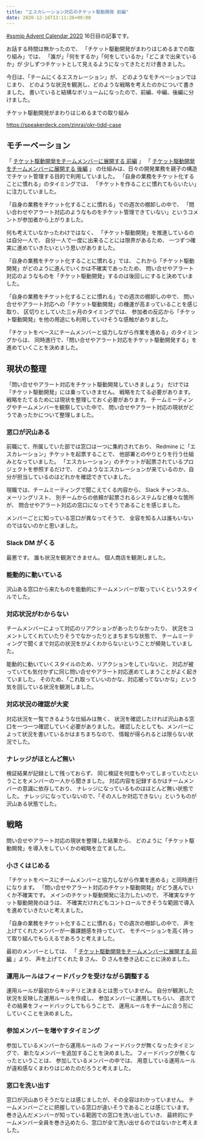 ```yaml
---
title: "エスカレーション対応のチケット駆動開発 前編"
date: 2020-12-16T13:11:26+09:00
---
```


[#ssmjp Advent Calendar 2020](https://adventar.org/calendars/5210) 16日目の記事です。

お話する時間は無かったので、
「チケット駆動開発がまわりはじめるまでの取り組み」では、
「誰が」「何をするか」「何をしているか」「どこまで出来ているか」が
少しずつチケットとして見えるようになってきたとだけ書きました。

今日は、「チームにくるエスカレーション」が、
どのようなモチベーションではじまり、
どのような状況を観測し、どのような戦略を考えたのかについて書きました。
書いていると結構なボリュームになったので、前編、中編、後編に分けました。

チケット駆動開発がまわりはじめるまでの取り組み

https://speakerdeck.com/zinrai/okr-tidd-case

## モチーベーション

「 [チケット駆動開発をチームメンバーに展開する 前編](../ssmjp-advent-calendar-2020-day14) 」
「 [チケット駆動開発をチームメンバーに展開する 後編](../ssmjp-advent-calendar-2020-day15) 」
の仕組みは、日々の開発業務を親子の構造でチケット管理する目的で利用していました。
「自身の業務をチケット化することに慣れる」のタイミングでは、
「チケットを作ることに慣れてもらいたい」に注力していました。

「自身の業務をチケット化することに慣れる」での週次の棚卸しの中で、
「問い合わせやアラート対応のようなものをチケット管理できていない」というコメントが参加者から上がりました。

何も考えていなかったわけではなく、
「チケット駆動開発」を推進しているのは自分一人で、
自分一人で一度に出来ることには限界があるため、
一つずつ確実に進めていきたいという思いがありました。

「自身の業務をチケット化することに慣れる」では、
これから「チケット駆動開発」がどのように進んでいくかは不確実であったため、
問い合せやアラート対応のようなものを「チケット駆動開発」するのは後回しにすると決めていました。

「自身の業務をチケット化することに慣れる」での週次の棚卸しの中で、
問い合せやアラート対応への「チケット駆動開発」の機運が高まっていることを感じ取り、
区切りとしていた三ヶ月のタイミングでは、
参加者の反応から「チケット駆動開発」を他の用途にも利用していけそうな感触がありました。

「チケットをベースにチームメンバーと協力しながら作業を進める」のタイミングからは、
同時進行で、「問い合せやアラート対応をチケット駆動開発する」を進めていくことを決めました。

## 現状の整理

「問い合せやアラート対応をチケット駆動開発していきましょう」
だけでは「チケット駆動開発」には乗っていきません。
戦略をたてる必要があります。
戦略をたてるためには現状を整理しておく必要があります。
チームミーティングやチームメンバーを観察していた中で、
問い合せやアラート対応の現状がどうであったかについて整理しました。

### 窓口が沢山ある

前職にて、所属していた部では窓口は一つに集約されており、
Redmine に「エスカレーション」チケットを起票することで、
他部署とのやりとりを行う仕組みとなっていました。
「エスカレーション」のチケットが起票されているプロジェクトを参照するだけで、
どのようなエスカレーションが来ているのか、自分が担当しているのはどれかを確認できていました。

現職では、チームミーティングで聞こえてくる内容から、
Slack チャンネル、 メーリングリスト、
別チームからの依頼が起票されるシステムなど様々な箇所が、
問合せやアラート対応の窓口になってそうであることを感じました。

メンバーごとに知っている窓口が異なってそうで、
全容を知る人は誰もいないのではないのかと思いました。

### Slack DM がくる

最悪です。
誰も状況を観測できません。
個人商店を観測しました。

### 能動的に動いている

沢山ある窓口から来たものを能動的にチームメンバーが取っていくというスタイルでした。

### 対応状況がわからない

チームメンバーによって対応のリアクションがあったりなかったり、
状況をコメントしてくれていたりそうでなかったりとまちまちな状態で、
チームミーティングで聞くまで対応の状況をがよくわからないということが頻発していました。

能動的に動いていくスタイルのため、リアクションをしていないと、
対応が被っていても気付かずに同じ問い合せやアラート対応進めてしまうことがよく起きていました。
そのため、「これ取っていいのかな、対応被ってないかな」という気を回している状況を観測しました。

### 対応状況の確認が大変

対応状況を一覧できるような仕組みは無く、
状況を確認したければ沢山ある窓口を一つ一つ確認していく必要がありました。
確認したとしても、メンバーによって状況を書いているかはまちまちなので、
情報が得られるとは限らない状況でした。

### ナレッジがほとんど無い

検証結果が記録として残っておらず、
同じ検証を何度もやってしまっていたということをメンバーの一人から聞きました。
対応内容を記録するかはチームメンバーの意識に依存しており、
ナレッジになっているものはほとんど無い状態でした。
ナレッジになっていないので、「その人しか対応できない」というものが沢山ある状態でした。

## 戦略

問い合せやアラート対応の現状を整理した結果から、
どのように「チケット駆動開発」を導入をしていくかの戦略を立てました。

### 小さくはじめる

「チケットをベースにチームメンバーと協力しながら作業を進める」と同時進行になります。
「問い合せやアラート対応のチケット駆動開発」がどう進んでいくか不確実です。
メインのチケット駆動開発に注力したいので、
不確実なチケット駆動開発のほうは、
不確実だけれどもコントロールできそうな範囲で導入を進めていきたいと考えました。

「自身の業務をチケット化することに慣れる」での週次の棚卸しの中で、
声を上げてくれたメンバーが一番課題感を持っていて、
モチベーションを高く持って取り組んでもらえるであろうと考えました。

最初のメンバーとしては、
「 [チケット駆動開発をチームメンバーに展開する 前編](../ssmjp-advent-calendar-2020-day14) 」より、
声を上げてくれた B さん、 D さんを巻き込むことに決めました。

### 運用ルールはフィードバックを受けながら調整する

運用ルールが最初からキッチリと決まるとは思っていません。
自分が観測した状況を反映した運用ルールを作成し、
参加メンバーに運用してもらい、
週次でその結果をフィードバックしてもらうことで、
運用ルールをチームに合う形にしていくことを決めました。

### 参加メンバーを増やすタイミング

参加しているメンバーから運用ルールの
フィードバックが無くなったタイミングで、
新たなメンバーを追加することを決めました。
フィードバックが無くなったということは、
参加しているメンバーの中では、
用意している運用ルールが違和感なくまわりはじめたのだろうと考えました。

### 窓口を洗い出す

窓口が沢山ありそうだなとは感じましたが、その全容はわかっていません。
チームメンバーごとに把握している窓口が違いそうであることは感じています。
巻き込んだメンバーが知っている範囲での窓口を洗い出していき、
最終的にチームメンバー全員を巻き込めたら、窓口が全て洗い出せるのではないかと考えました。

